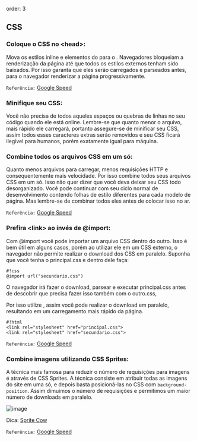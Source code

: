 order: 3

CSS
---------------


### Coloque o CSS no &lt;head&gt;:

Mova os estilos inline e elementos <link> do <body> para o <head>. Navegadores bloqueiam a renderização da página até que todos os estilos externos tenham sido baixados. Por isso garanta que eles serão carregados e parseados antes, para o navegador renderizar a página progressivamente.

`Referência:` [Google Speed](http://code.google.com/speed/page-speed/docs/rendering.html#PutCSSInHead)

### Minifique seu CSS:

Você não precisa de todos aqueles espaços ou quebras de linhas no seu código quando ele está online. Lembre-se que quanto menor o arquivo, mais rápido ele carregará, portanto assegure-se de minificar seu CSS, assim todos esses caracteres extras serão removidos e seu CSS ficará ilegível para humanos, porém exatamente igual para máquina.

### Combine todos os arquivos CSS em um só:

Quanto menos arquivos para carregar, menos requisições HTTP e consequentemente mais velocidade. Por isso combine todos seus arquivos CSS em um só. Isso não quer dizer que você deva deixar seu CSS todo desorganizado. Você pode continuar com seu ciclo normal de desenvolvimento contendo folhas de estilo diferentes para cada modelo de página. Mas lembre-se de combinar todos eles antes de colocar isso no ar.

`Referência:` [Google Speed](http://code.google.com/speed/page-speed/docs/rtt.html#CombineExternalCSS)

### Prefira &lt;link&gt; ao invés de @import:

Com @import você pode importar um arquivo CSS dentro do outro. Isso é bem útil em alguns casos, porém ao utilizar ele em um CSS externo, o navegador não permite realizar o download dos CSS em paralelo. Suponha que você tenha o principal.css e dentro dele faça:

	#!css
	@import url("secundario.css")

O navegador irá fazer o download, parsear e executar principal.css antes de descobrir que precisa fazer isso também com o outro.css,

Por isso utilize <link>, assim você pode realizar o download em paralelo, resultando em um carregamento mais rápido da página.

	#!html
	<link rel="stylesheet" href="principal.css">
	<link rel="stylesheet" href="secundario.css">

`Referência:` [Google Speed](http://code.google.com/speed/page-speed/docs/rtt.html#AvoidCssImport)

### Combine imagens utilizando CSS Sprites:

A técnica mais famosa para reduzir o número de requisições para imagens é através de CSS Sprites. A técnica consiste em atribuir todas as imagens do site em uma só, e depois basta posicioná-las no CSS com `background-position`. Assim dimuimos o número de requisições e permitimos um maior número de downloads em paralelo.

![image](http://www.google.com/images/nav_logo83.png)

Dica: [Sprite Cow](http://www.spritecow.com/)

`Referência:` [Google Speed](http://code.google.com/speed/page-speed/docs/rtt.html#SpriteImages)